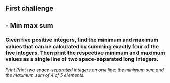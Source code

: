 ## First challenge 
## - Min max sum 


### Given five positive integers, find the minimum and maximum values that can be calculated by summing exactly four of the five integers. Then print the respective minimum and maximum values as a single line of two space-separated long integers.

*Print*
_Print two space-separated integers on one line: the minimum sum and the maximum sum of 4 of 5 elements._

